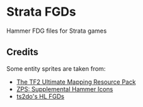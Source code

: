 # Strata FGDs
Hammer FDG files for Strata games

## Credits
Some entity sprites are taken from: 
 * [The TF2 Ultimate Mapping Resource Pack](http://forums.tf2maps.net/showthread.php?t=4674)
 * [ZPS: Supplemental Hammer Icons](http://www.necrotalesgames.com/tools/index.php)
 * [ts2do's HL FGDs](http://halflife2.filefront.com/file/HalfLife_2_Upgraded_Base_FGDs;48139)
